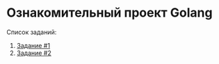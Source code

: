 # Ознакомительный проект Golang

Список заданий:

1. [Задание #1](./task_1.md)
1. [Задание #2](./task_2.md)
